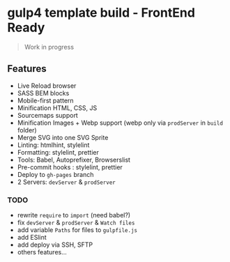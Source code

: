 # gulp4 template build - FrontEnd Ready

> Work in progress

## Features

- Live Reload browser
- SASS BEM blocks
- Mobile-first pattern
- Minification HTML, CSS, JS
- Sourcemaps support
- Minification Images + Webp support (webp only via `prodServer` in `build` folder)
- Merge SVG into one SVG Sprite
- Linting: htmlhint, stylelint
- Formatting: stylelint, prettier
- Tools: Babel, Autoprefixer, Browserslist
- Pre-commit hooks : stylelint, prettier
- Deploy to `gh-pages` branch
- 2 Servers: `devServer` & `prodServer`

### TODO

- rewrite `require` to `import` (need babel?)
- fix `devServer` & `prodServer` & `Watch files`
- add variable `Paths` for files to `gulpfile.js`
- add ESlint
- add deploy via SSH, SFTP
- others features...
